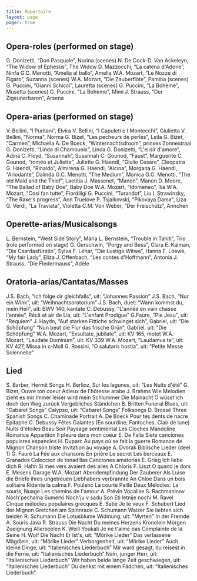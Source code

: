 ```yaml
---
title: Repertoire
layout: page 
pager: true
---
```


## Opera-roles (performed on stage)

G. Donizetti, “Don Pasquale”, Norina (scenes)
N. De Cock-D. Van Ackeleyn, “The Widow of Ephesus”, The Widow
D. Mazzocchi, “La catena d'Adone”, Ninfa
G.C. Menotti, “Amelia al ballo”, Amelia
W.A. Mozart, “Le Nozze di Figaro”, Suzanna (scenes)
W.A. Mozart, “Die Zauberflöte”, Pamina (scenes)
G. Puccini, “Gianni Schicci”, Lauretta (scenes)
G. Puccini, “La Bohème”, Musetta (scenes)
G. Puccini, "La Bohème", Mimi
J. Strauss, “Der Zigeunerbaron”, Arsena

## Opera-arias (performed on stage)

V. Bellini, “I Puritani”, Elvira 
V. Bellini, “I Capuleti e I Montecchi”, Giulietta 
V. Bellini, "Norma", Norma
G. Bizet, “Les pecheurs de perles”, Leila 
G. Bizet, “Carmen”, Michaëla 
A. De Boeck, “Winternachtsdroom”, prinses Zonnestraal 
G. Donizetti, “Linda di Chamounix”, Linda 
G. Donizetti, “L'elisir d'amore”, Adina 
C. Floyd, “Susannah”, Susannah 
C. Gounod, “Faust”, Marguerite 
C. Gounod, “roméo et Juliette”, Juliette 
G. Haendl, “Giulio Cesare”, Cleopatra 
G. Haendl, “Rinaldo”, Almirena 
G. Haendl, “Alcina”, Morgana 
G. Haendl, “Ariodante”, Dalinda 
G.C. Menotti, “The Medium”, Monica 
G.C. Menotti, “The old Maid and the Thief”, Laetitia 
J. Massenet, “Manon”, Manon 
D. Moore, “The Ballad of Baby Doe”, Baby Doe
W.A. Mozart, “Idomeneo”, Ilia 
W.A. Mozart, "Cosi fan tutte", Fiordiligi 
G. Puccini, “Turandot”, Liu 
I. Strawinsky, “The Rake's progress”, Ann Truelove 
P. Tsjaikovski, "Pikovaya Dama", Liza 
G. Verdi, "La Traviata", Violetta 
C.M. Von Weber, “Der Freischütz”, Annchen 

## Operette-arias/Musicalsongs

L. Bernstein, “West Side Story”, Maria 
L. Bernstein, “Trouble in Tahiti”, Trio (role performed on stage)
G. Gerschwin, “Porgy and Bess”, Clara 
E. Kalman, “Die Csardasfürstin”, Sylva 
F. Léhar, “Die Lustige Witwe”, Hanna 
F. Loewe, “My fair Lady”, Eliza 
J. Offenbach, “Les contes d'Hoffmann”, Antonia 
J. Strauss, “Die Fledermauss”, Adèle 

## Oratoria-arias/Cantatas/Masses

J.S. Bach, “Ich folge dir gleichfalls”, uit: “Johannes Passion”
J.S. Bach, “Nur ein Wink”, uit: “Weihnachtsoratorium”
J.S. Bach, duet: “Wann kommst du, mein Heil”, uit: BWV 140, kantate
C. Debussy, “L'année en vain chasse l'année”, Récit et air de Lia, uit: “L'enfant Prodigue”
G.Faure, "Pie Jesu", uit: "Requiem"
J. Haydn, “Auf starken Fittiche schwinget sich”, Gabriel, uit: “Die Schöpfung”
“Nun beut die Flur das frische Grün”, Gabriel, uit: “Die Schöpfung”
W.A. Mozart, “Exsultate, jubilate”, uit: KV 165, motet
W.A. Mozart, “Laudate Dominum”, uit: KV 339
W.A. Mozart, “Laudamus te”, uit: KV 427, Missa in c-Moll
G. Rossini, “O salutaris hostia”, uit: “Petite Messe Solennelle”

## Lied

S. Barber, Hermit Songs
H. Berlioz, Sur les lagunes, uit: “Les Nuits d'été”
G. Bizet, Ouvre ton coeur
Adieux de l'hôtesse arabe
J. Brahms
Wie Melodien zieht es mir
Immer leiser wird mein Schlummer
Die Mainacht
O wüsst'ich doch den Weg zurück
Vergebliches Ständchen
B. Britten
Funeral Blues, uit: “Cabaret Songs”
Calypso, uit: “Cabaret Songs”
Folksongs
D. Brossé
Three Spanish Songs
C. Chaminade
Portrait
A. De Boeck
Pour tes dents de nacre
Epitaphe
C. Debussy
Fêtes Galantes (En sourdine, Fantoches, Clair de lune)
Nuits d'étoiles
Beau Soir
Paysage sentimental
Les Cloches
Mandoline
Romance
Apparition
Il pleure dans mon coeur
E. De Falla
Siete canciones populares espanoles
H. Duparc
Au pays où se fait la guerre
Romance de Mignon
Chanson triste
Invitation au voyage
A. Dvorak
Biblische Lieder (deel 1)
G. Fauré
La Fée aux chansons
En prière
Le secret
Les berceaux
E. Granados
Coleccion de tonadillas
Canciones amatorias
E. Grieg
Ich liebe dich
R. Hahn
Si mes vers avaient des ailes
A Chloris
F. Liszt
O quand je dors
E. Mesens
Garage
W.A. Mozart
Abendempfindung
Der Zauberer
Als Luise die Briefe ihres ungetreuen Liebhabers verbrannte
An Chloe
Dans un bois solitaire
Ridente la calma
F. Poulenc
La courte Paille
Deux Mélodies: La souris, Nuage
Les chemins de l'amour
A. Prévin
Vocalise
S. Rachmaninov
Noch'pechalna
Sumerki
Noch'ju v sadu
Son
Eti letnije nochi
M. Ravel
Cinque mélodies populaires grecques
E. Satie
Je te veux
F. Schubert
Lied der Mignon
Gretchen am Spinnrade
C. Schumann
Walzer
Sie liebten sich beiden
R. Schumann
Die Lotusblume
Widmung, uit: "Myrten"
In der Fremde
A. Souris
Java
R. Strauss
Die Nacht
Du meines Herzens Kronelein
Morgen
Zueignung
Allerseelen
K. Weill
Youkali
Je ne t'aime pas
Complainte de la Seine
H. Wolf
Die Nacht
Er ist's, uit: “Mörike Lieder”
Das verlassene Mägdlein, uit: “Mörike Lieder”
Verborgenheit, uit: “Mörike Lieder”
Auch kleine Dinge, uit: “Italienisches Liederbuch”
Mir ward gesagt, du reisest in die Ferne, uit: “Italienisches Liederbuch”
Nein, junger Herr, uit: “Italienisches Liederbuch”
Wir haben beide lange Zeit geschwiegen, uit: “Italienisches Liederbuch”
Du denkst mit einem Fädchen, uit: “Italienisches Liederbuch”
